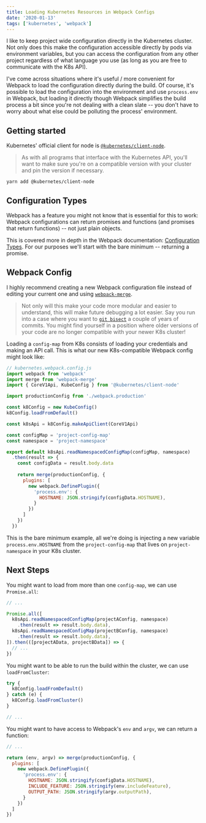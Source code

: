```yaml
---
title: Loading Kubernetes Resources in Webpack Configs
date: '2020-01-13'
tags: ['kubernetes', 'webpack']
---
```


I like to keep project wide configuration directly in the Kubernetes cluster. Not only does this make the configuration 
accessible directly by pods via environment variables, but you can access the configuration from any other project 
regardless of what language you use (as long as you are free to communicate with the K8s API). 

I've come across situations where it's useful / more convenient for Webpack to load the configuration directly during 
the build. Of course, it's possible to load the configuration into the environment and use `process.env` in Webpack, 
but loading it directly though Webpack simplifies the build process a bit since you're not dealing with a clean slate 
 -- you don't have to worry about what else could be polluting the process' environment.
 
## Getting started
 
Kubernetes' official client for node is [`@kubernetes/client-node`](https://www.npmjs.com/package/@kubernetes/client-node).

> As with all programs that interface with the Kubernetes API, you'll want to make sure you're on a compatible version with
your cluster and pin the version if necessary.

`yarn add @kubernetes/client-node`

## Configuration Types

Webpack has a feature you might not know that is essential for this to work: Webpack configurations can return
promises and functions (and promises that return functions) -- not just plain objects.

This is covered more in depth in the Webpack documentation: [Configuration Types](https://webpack.js.org/configuration/configuration-types/).
For our purposes we'll start with the bare minimum -- returning a promise.

## Webpack Config

I highly recommend creating a new Webpack configuration file instead of editing your current one and using 
[`webpack-merge`](https://github.com/survivejs/webpack-merge).

> Not only will this make your code more modular and easier to understand, this will make future debugging a lot easier. 
>Say you run into a case where you want to [`git bisect`](https://git-scm.com/docs/git-bisect)
a couple of years of commits. You might find yourself in a position where older versions of your code are no longer 
compatible with your newer K8s cluster!

Loading a `config-map` from K8s consists of loading your credentials and making an API call. This is what our new 
K8s-compatible Webpack config might look like:

```js
// kubernetes.webpack.config.js
import webpack from 'webpack'
import merge from 'webpack-merge'
import { CoreV1Api, KubeConfig } from '@kubernetes/client-node'

import productionConfig from './webpack.production'

const k8Config = new KubeConfig()
k8Config.loadFromDefault()

const k8sApi = k8Config.makeApiClient(CoreV1Api)

const configMap = 'project-config-map'
const namespace = 'project-namespace'

export default k8sApi.readNamespacedConfigMap(configMap, namespace)
  .then(result => {
    const configData = result.body.data  
    
    return merge(productionConfig, {
      plugins: [
        new webpack.DefinePlugin({
          'process.env': {
            HOSTNAME: JSON.stringify(configData.HOSTNAME),
          }
        })
      ]
    })
  })
```

This is the bare minimum example, all we're doing is injecting a new variable `process.env.HOSTNAME` from the `project-config-map`
that lives on `project-namespace` in your K8s cluster.

## Next Steps

You might want to load from more than one `config-map`, we can use `Promise.all`:

```js
// ...

Promise.all([
  k8sApi.readNamespacedConfigMap(projectAConfig, namespace)
    .then(result => result.body.data),
  k8sApi.readNamespacedConfigMap(projectBConfig, namespace)
    .then(result => result.body.data),
]).then(([projectAData, projectBData]) => {
  // ...
})
```

You might want to be able to run the build within the cluster, we can use `loadFromCluster`:

```js
try {
  k8Config.loadFromDefault()
} catch (e) {
  k8Config.loadFromCluster()
}

// ...
```

You might want to have access to Webpack's `env` and `argv`, we can return a function:

```js
// ...

return (env, argv) => merge(productionConfig, {
  plugins: [
    new webpack.DefinePlugin({
      'process.env': {
        HOSTNAME: JSON.stringify(configData.HOSTNAME),
        INCLUDE_FEATURE: JSON.stringify(env.includeFeature),
        OUTPUT_PATH: JSON.stringify(argv.outputPath),
      }
    })
  ]
})

```
